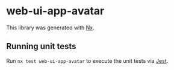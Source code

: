 # web-ui-app-avatar

This library was generated with [Nx](https://nx.dev).

## Running unit tests

Run `nx test web-ui-app-avatar` to execute the unit tests via [Jest](https://jestjs.io).
